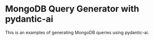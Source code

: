 # MongoDB Query Generator with pydantic-ai

This is an examples of generating MongoDB queries using pydantic-ai.
